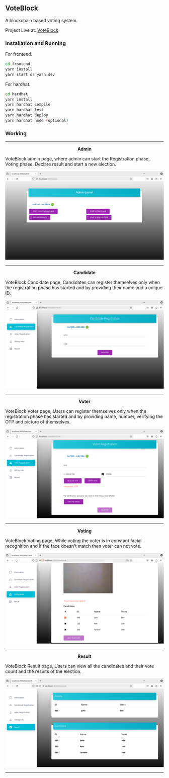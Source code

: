 ## VoteBlock
A blockchain based voting system.

Project Live at: [VoteBlock](https://vote-block-frontend.vercel.app)

### Installation and Running

For frontend.
```sh
cd frontend
yarn install
yarn start or yarn dev
```

For hardhat.
```sh
cd hardhat
yarn install
yarn hardhat compile
yarn hardhat test
yarn hardhat deploy
yarn hardhat node (optional)
```

### Working

---

<center><b>Admin</b></center>

VoteBlock admin page, where admin can start the Registration phase, Voting phase, Declare result and start a new election.  

![Homepage](screenshots/admin.png)

---
<center><b>Candidate</b></center>

VoteBlock Candidate page, Candidates can register themselves only when the registration phase has started and by providing their name and a unique ID.

![Homepage](screenshots/candidate.png)


---
<center><b>Voter</b></center>

VoteBlock Voter page, Users can register themselves only when the registration phase has started and by providing name, number, verifying the OTP and picture of themselves.

![Homepage](screenshots/voter.png)

---
<center><b>Voting</b></center>

VoteBlock Voting page, While voting the voter is in constant facial recognition and if the face doesn't match then voter can not vote.

![Homepage](screenshots/voting.png)

---
<center><b>Result</b></center>

VoteBlock Result page, Users can view all the candidates and their vote count and the results of the election.

![Homepage](screenshots/result.png)

---

